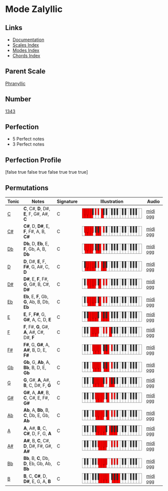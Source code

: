 # Mode Zalyllic

## Links

- [Documentation](index.md)
- [Scales Index](Scales.md)
- [Modes Index](Modes.md)
- [Chords Index](Chords.md)

## Parent Scale

[Phranyllic](ScalePhranyllic.md)

## Number

[1343](https://ianring.com/musictheory/scales/1343)

## Perfection

- 5 Perfect notes
- 3 Perfect notes

## Perfection Profile

[false true false true false true true true]

## Permutations

| Tonic | Notes | Signature | Illustration | Audio |
|-------|-------|-----------|--------------|-------|
| [C](ModeCNaturalZalyllic.md) | **C**, C#, **D**, D#, **E**, F, G#, A#, **C** | C | ![CNaturalZalyllic](ModeCNaturalZalyllic.png) | [midi](ModeCNaturalZalyllic.mid) [ogg](ModeCNaturalZalyllic.ogg) |
| [C#](ModeCSharpZalyllic.md) | **C#**, D, **D#**, E, **F**, F#, A, B, **C#** | C | ![CSharpZalyllic](ModeCSharpZalyllic.png) | [midi](ModeCSharpZalyllic.mid) [ogg](ModeCSharpZalyllic.ogg) |
| [Db](ModeDFlatZalyllic.md) | **Db**, D, **Eb**, E, **F**, Gb, A, B, **Db** | C | ![DFlatZalyllic](ModeDFlatZalyllic.png) | [midi](ModeDFlatZalyllic.mid) [ogg](ModeDFlatZalyllic.ogg) |
| [D](ModeDNaturalZalyllic.md) | **D**, D#, **E**, F, **F#**, G, A#, C, **D** | C | ![DNaturalZalyllic](ModeDNaturalZalyllic.png) | [midi](ModeDNaturalZalyllic.mid) [ogg](ModeDNaturalZalyllic.ogg) |
| [D#](ModeDSharpZalyllic.md) | **D#**, E, **F**, F#, **G**, G#, B, C#, **D#** | C | ![DSharpZalyllic](ModeDSharpZalyllic.png) | [midi](ModeDSharpZalyllic.mid) [ogg](ModeDSharpZalyllic.ogg) |
| [Eb](ModeEFlatZalyllic.md) | **Eb**, E, **F**, Gb, **G**, Ab, B, Db, **Eb** | C | ![EFlatZalyllic](ModeEFlatZalyllic.png) | [midi](ModeEFlatZalyllic.mid) [ogg](ModeEFlatZalyllic.ogg) |
| [E](ModeENaturalZalyllic.md) | **E**, F, **F#**, G, **G#**, A, C, D, **E** | C | ![ENaturalZalyllic](ModeENaturalZalyllic.png) | [midi](ModeENaturalZalyllic.mid) [ogg](ModeENaturalZalyllic.ogg) |
| [F](ModeFNaturalZalyllic.md) | **F**, F#, **G**, G#, **A**, A#, C#, D#, **F** | C | ![FNaturalZalyllic](ModeFNaturalZalyllic.png) | [midi](ModeFNaturalZalyllic.mid) [ogg](ModeFNaturalZalyllic.ogg) |
| [F#](ModeFSharpZalyllic.md) | **F#**, G, **G#**, A, **A#**, B, D, E, **F#** | C | ![FSharpZalyllic](ModeFSharpZalyllic.png) | [midi](ModeFSharpZalyllic.mid) [ogg](ModeFSharpZalyllic.ogg) |
| [Gb](ModeGFlatZalyllic.md) | **Gb**, G, **Ab**, A, **Bb**, B, D, E, **Gb** | C | ![GFlatZalyllic](ModeGFlatZalyllic.png) | [midi](ModeGFlatZalyllic.mid) [ogg](ModeGFlatZalyllic.ogg) |
| [G](ModeGNaturalZalyllic.md) | **G**, G#, **A**, A#, **B**, C, D#, F, **G** | C | ![GNaturalZalyllic](ModeGNaturalZalyllic.png) | [midi](ModeGNaturalZalyllic.mid) [ogg](ModeGNaturalZalyllic.ogg) |
| [G#](ModeGSharpZalyllic.md) | **G#**, A, **A#**, B, **C**, C#, E, F#, **G#** | C | ![GSharpZalyllic](ModeGSharpZalyllic.png) | [midi](ModeGSharpZalyllic.mid) [ogg](ModeGSharpZalyllic.ogg) |
| [Ab](ModeAFlatZalyllic.md) | **Ab**, A, **Bb**, B, **C**, Db, E, Gb, **Ab** | C | ![AFlatZalyllic](ModeAFlatZalyllic.png) | [midi](ModeAFlatZalyllic.mid) [ogg](ModeAFlatZalyllic.ogg) |
| [A](ModeANaturalZalyllic.md) | **A**, A#, **B**, C, **C#**, D, F, G, **A** | C | ![ANaturalZalyllic](ModeANaturalZalyllic.png) | [midi](ModeANaturalZalyllic.mid) [ogg](ModeANaturalZalyllic.ogg) |
| [A#](ModeASharpZalyllic.md) | **A#**, B, **C**, C#, **D**, D#, F#, G#, **A#** | C | ![ASharpZalyllic](ModeASharpZalyllic.png) | [midi](ModeASharpZalyllic.mid) [ogg](ModeASharpZalyllic.ogg) |
| [Bb](ModeBFlatZalyllic.md) | **Bb**, B, **C**, Db, **D**, Eb, Gb, Ab, **Bb** | C | ![BFlatZalyllic](ModeBFlatZalyllic.png) | [midi](ModeBFlatZalyllic.mid) [ogg](ModeBFlatZalyllic.ogg) |
| [B](ModeBNaturalZalyllic.md) | **B**, C, **C#**, D, **D#**, E, G, A, **B** | C | ![BNaturalZalyllic](ModeBNaturalZalyllic.png) | [midi](ModeBNaturalZalyllic.mid) [ogg](ModeBNaturalZalyllic.ogg) |
